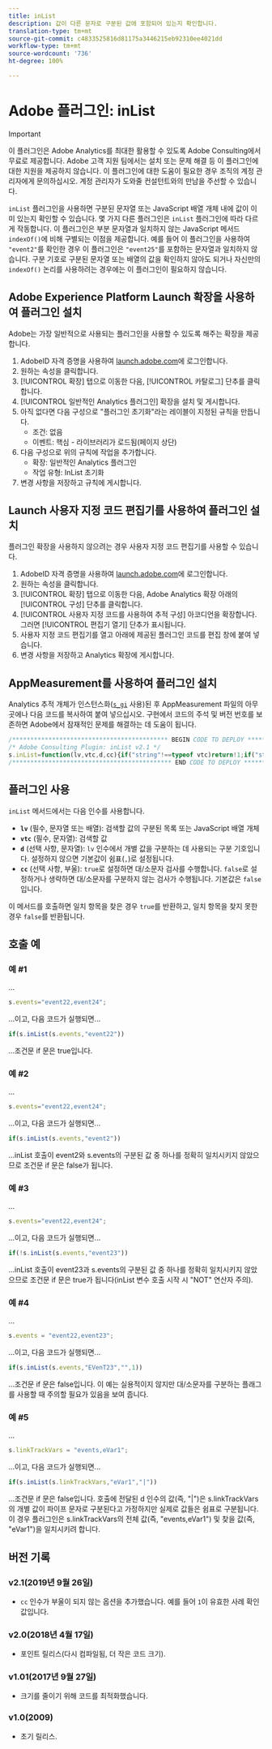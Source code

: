 ```yaml
---
title: inList
description: 값이 다른 문자로 구분된 값에 포함되어 있는지 확인합니다.
translation-type: tm+mt
source-git-commit: c4833525816d81175a3446215eb92310ee4021dd
workflow-type: tm+mt
source-wordcount: '736'
ht-degree: 100%

---
```



# Adobe 플러그인: inList

>[!IMPORTANT]
>
>이 플러그인은 Adobe Analytics를 최대한 활용할 수 있도록 Adobe Consulting에서 무료로 제공합니다. Adobe 고객 지원 팀에서는 설치 또는 문제 해결 등 이 플러그인에 대한 지원을 제공하지 않습니다. 이 플러그인에 대한 도움이 필요한 경우 조직의 계정 관리자에게 문의하십시오. 계정 관리자가 도와줄 컨설턴트와의 만남을 주선할 수 있습니다.

`inList` 플러그인을 사용하면 구분된 문자열 또는 JavaScript 배열 개체 내에 값이 이미 있는지 확인할 수 있습니다. 몇 가지 다른 플러그인은 `inList` 플러그인에 따라 다르게 작동합니다. 이 플러그인은 부분 문자열과 일치하지 않는 JavaScript 메서드 `indexOf()`에 비해 구별되는 이점을 제공합니다. 예를 들어 이 플러그인을 사용하여 `"event2"`를 확인한 경우 이 플러그인은 `"event25"`를 포함하는 문자열과 일치하지 않습니다. 구분 기호로 구분된 문자열 또는 배열의 값을 확인하지 않아도 되거나 자신만의 `indexOf()` 논리를 사용하려는 경우에는 이 플러그인이 필요하지 않습니다.

## Adobe Experience Platform Launch 확장을 사용하여 플러그인 설치

Adobe는 가장 일반적으로 사용되는 플러그인을 사용할 수 있도록 해주는 확장을 제공합니다.

1. AdobeID 자격 증명을 사용하여 [launch.adobe.com](https://launch.adobe.com)에 로그인합니다.
1. 원하는 속성을 클릭합니다.
1. [!UICONTROL 확장] 탭으로 이동한 다음, [!UICONTROL 카탈로그] 단추를 클릭합니다.
1. [!UICONTROL 일반적인 Analytics 플러그인] 확장을 설치 및 게시합니다.
1. 아직 없다면 다음 구성으로 &quot;플러그인 초기화&quot;라는 레이블이 지정된 규칙을 만듭니다.
   * 조건: 없음
   * 이벤트: 핵심 - 라이브러리가 로드됨(페이지 상단)
1. 다음 구성으로 위의 규칙에 작업을 추가합니다.
   * 확장: 일반적인 Analytics 플러그인
   * 작업 유형: InList 초기화
1. 변경 사항을 저장하고 규칙에 게시합니다.

## Launch 사용자 지정 코드 편집기를 사용하여 플러그인 설치

플러그인 확장을 사용하지 않으려는 경우 사용자 지정 코드 편집기를 사용할 수 있습니다.

1. AdobeID 자격 증명을 사용하여 [launch.adobe.com](https://launch.adobe.com)에 로그인합니다.
1. 원하는 속성을 클릭합니다.
1. [!UICONTROL 확장] 탭으로 이동한 다음, Adobe Analytics 확장 아래의 [!UICONTROL 구성] 단추를 클릭합니다.
1. [!UICONTROL 사용자 지정 코드를 사용하여 추적 구성] 아코디언을 확장합니다. 그러면 [!UICONTROL 편집기 열기] 단추가 표시됩니다.
1. 사용자 지정 코드 편집기를 열고 아래에 제공된 플러그인 코드를 편집 창에 붙여 넣습니다.
1. 변경 사항을 저장하고 Analytics 확장에 게시합니다.

## AppMeasurement를 사용하여 플러그인 설치

Analytics 추적 개체가 인스턴스화([`s_gi`](../functions/s-gi.md) 사용)된 후 AppMeasurement 파일의 아무 곳에나 다음 코드를 복사하여 붙여 넣으십시오. 구현에서 코드의 주석 및 버전 번호를 보존하면 Adobe에서 잠재적인 문제를 해결하는 데 도움이 됩니다.

```js
/******************************************* BEGIN CODE TO DEPLOY *******************************************/
/* Adobe Consulting Plugin: inList v2.1 */
s.inList=function(lv,vtc,d,cc){if("string"!==typeof vtc)return!1;if("string"===typeof lv)lv=lv.split(d||",");else if("object"!== typeof lv)return!1;d=0;for(var e=lv.length;d<e;d++)if(1==cc&&vtc===lv[d]||vtc.toLowerCase()===lv[d].toLowerCase())return!0;return!1};
/******************************************** END CODE TO DEPLOY ********************************************/
```

## 플러그인 사용

`inList` 메서드에서는 다음 인수를 사용합니다.

* **`lv`** (필수, 문자열 또는 배열): 검색할 값의 구분된 목록 또는 JavaScript 배열 개체
* **`vtc`** (필수, 문자열): 검색할 값
* **`d`** (선택 사항, 문자열): `lv` 인수에서 개별 값을 구분하는 데 사용되는 구분 기호입니다. 설정하지 않으면 기본값이 쉼표(`,`)로 설정됩니다.
* **`cc`** (선택 사항, 부울): `true`로 설정하면 대/소문자 검사를 수행합니다. `false`로 설정하거나 생략하면 대/소문자를 구분하지 않는 검사가 수행됩니다. 기본값은 `false`입니다.

이 메서드를 호출하면 일치 항목을 찾은 경우 `true`를 반환하고, 일치 항목을 찾지 못한 경우 `false`를 반환됩니다.

## 호출 예

### 예 #1

...

```js
s.events="event22,event24";
```

...이고, 다음 코드가 실행되면...

```js
if(s.inList(s.events,"event22"))
```

...조건문 if 문은 true입니다.

### 예 #2

...

```js
s.events="event22,event24";
```

...이고, 다음 코드가 실행되면...

```js
if(s.inList(s.events,"event2"))
```

...inList 호출이 event2와 s.events의 구분된 값 중 하나를 정확히 일치시키지 않았으므로 조건문 if 문은 false가 됩니다.

### 예 #3

...

```js
s.events="event22,event24";
```

...이고, 다음 코드가 실행되면...

```js
if(!s.inList(s.events,"event23"))
```

...inList 호출이 event23과 s.events의 구분된 값 중 하나를 정확히 일치시키지 않았으므로 조건문 if 문은 true가 됩니다(inList 변수 호출 시작 시 &quot;NOT&quot; 연산자 주의).

### 예 #4

...

```js
s.events = "event22,event23";
```

...이고, 다음 코드가 실행되면...

```js
if(s.inList(s.events,"EVenT23","",1))
```

...조건문 if 문은 false입니다. 이 예는 실용적이지 않지만 대/소문자를 구분하는 플래그를 사용할 때 주의할 필요가 있음을 보여 줍니다.

### 예 #5

...

```js
s.linkTrackVars = "events,eVar1";
```

...이고, 다음 코드가 실행되면...

```js
if(s.inList(s.linkTrackVars,"eVar1","|"))
```

...조건문 if 문은 false입니다. 호출에 전달된 d 인수의 값(즉, &quot;|&quot;)은 s.linkTrackVars의 개별 값이 파이프 문자로 구분된다고 가정하지만 실제로 값들은 쉼표로 구분됩니다. 이 경우 플러그인은 s.linkTrackVars의 전체 값(즉, &quot;events,eVar1&quot;) 및 찾을 값(즉, &quot;eVar1&quot;)을 일치시키려 합니다.

## 버전 기록

### v2.1(2019년 9월 26일)

* `cc` 인수가 부울이 되지 않는 옵션을 추가했습니다. 예를 들어 `1`이 유효한 사례 확인 값입니다.

### v2.0(2018년 4월 17일)

* 포인트 릴리스(다시 컴파일됨, 더 작은 코드 크기).

### v1.01(2017년 9월 27일)

* 크기를 줄이기 위해 코드를 최적화했습니다.

### v1.0(2009)

* 초기 릴리스.


